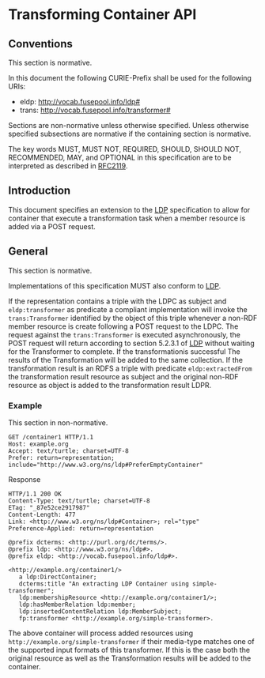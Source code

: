 # Transforming Container API

## Conventions

This section is normative.

In this document the following CURIE-Prefix shall be used for the following URIs:

 * eldp: http://vocab.fusepool.info/ldp#
 * trans: http://vocab.fusepool.info/transformer#

Sections are non-normative unless otherwise specified. Unless otherwise specified subsections are normative if the containing section is normative.

The key words MUST, MUST NOT, REQUIRED, SHOULD, SHOULD NOT, RECOMMENDED, MAY, and OPTIONAL in this specification are to be interpreted as described in [RFC2119].

## Introduction

This document specifies an extension to the [LDP] specification to allow for container that execute a transformation task when a member resource is added via a POST request.

## General

This section is normative.

Implementations of this specification MUST also conform to [LDP].

If the representation contains a triple with the LDPC as subject and `eldp:transformer` as predicate a compliant implementation will invoke the `trans:Transformer` identified by the object of this triple whenever a non-RDF member resource is create following a POST request to the LDPC. The request against the `trans:Transformer` is executed asynchronously, the POST request will return according to section 5.2.3.1 of [LDP] without waiting for the Transformer to complete. If the transformationis successful The results of the Transformation will be added to the same collection. If the transformation result is an RDFS a triple with predicate `eldp:extractedFrom` the transformation result resource as subject and the original non-RDF resource as object is added to the transformation result LDPR.

### Example

This section in non-normative.

    GET /container1 HTTP/1.1
    Host: example.org
    Accept: text/turtle; charset=UTF-8
    Prefer: return=representation; include="http://www.w3.org/ns/ldp#PreferEmptyContainer"

Response

    HTTP/1.1 200 OK
    Content-Type: text/turtle; charset=UTF-8
    ETag: "_87e52ce2917987"
    Content-Length: 477
    Link: <http://www.w3.org/ns/ldp#Container>; rel="type"
    Preference-Applied: return=representation

    @prefix dcterms: <http://purl.org/dc/terms/>.
    @prefix ldp: <http://www.w3.org/ns/ldp#>.
    @prefix eldp: <http://vocab.fusepool.info/ldp#>.

    <http://example.org/container1/>
       a ldp:DirectContainer;
       dcterms:title "An extracting LDP Container using simple-transformer";
       ldp:membershipResource <http://example.org/container1/>;
       ldp:hasMemberRelation ldp:member;
       ldp:insertedContentRelation ldp:MemberSubject;
       fp:transformer <http://example.org/simple-transformer>.

The above container will process added resources using `http://example.org/simple-transformer` if their media-type matches one of the supported input formats of this transformer. If this is the case both the original resource as well as the Transformation results will be added to the container.

[RFC2119]: http://www.ietf.org/rfc/rfc2119
[LDP]: http://www.w3.org/TR/ldp/
